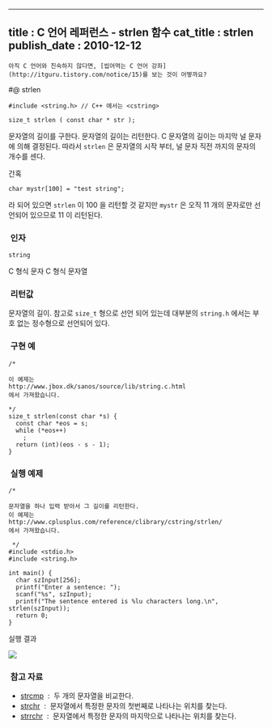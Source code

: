 ----------------
title : C 언어 레퍼런스 - strlen 함수
cat_title :  strlen
publish_date : 2010-12-12
--------------



```warning
아직 C 언어와 친숙하지 않다면, [씹어먹는 C 언어 강좌](http://itguru.tistory.com/notice/15)를 보는 것이 어떻까요?

```

#@ strlen

```info-format
#include <string.h> // C++ 에서는 <cstring>

size_t strlen ( const char * str );
```


문자열의 길이를 구한다.
문자열의 길이는 리턴한다. C 문자열의 길이는 마지막 널 문자에 의해 결정된다. 따라서 `strlen` 은 문자열의 시작 부터, 널 문자 직전 까지의 문자의 개수를 센다.

간혹

```cpp-formatted
char mystr[100] = "test string";
```


라 되어 있으면 `strlen` 이 100 을 리턴할 것 같지만 `mystr` 은 오직 11 개의 문자로만 선언되어 있으므로 11 이 리턴된다.



###  인자




`string`

C 형식 문자 C 형식 문자열



###  리턴값


문자열의 길이. 참고로 `size_t` 형으로 선언 되어 있는데 대부분의 `string.h` 에서는 부호 없는 정수형으로 선언되어 있다.



###  구현 예




```cpp-formatted
/*

이 예제는
http://www.jbox.dk/sanos/source/lib/string.c.html
에서 가져왔습니다.

*/
size_t strlen(const char *s) {
  const char *eos = s;
  while (*eos++)
    ;
  return (int)(eos - s - 1);
}
```




###  실행 예제




```cpp-formatted
/*

문자열을 하나 입력 받아서 그 길이를 리턴한다.
이 예제는
http://www.cplusplus.com/reference/clibrary/cstring/strlen/
에서 가져왔습니다.

 */
#include <stdio.h>
#include <string.h>

int main() {
  char szInput[256];
  printf("Enter a sentence: ");
  scanf("%s", szInput);
  printf("The sentence entered is %lu characters long.\n", strlen(szInput));
  return 0;
}
```


실행 결과


![](http://img1.daumcdn.net/thumb/R1920x0/?fname=http%3A%2F%2Fcfile25.uf.tistory.com%2Fimage%2F1772BF1F4D0420B837D97C)




###  참고 자료


*  [strcmp](http://itguru.tistory.com/85)  :  두 개의 문자열을 비교한다.
*  [strchr](http://itguru.tistory.com/93)  :  문자열에서 특정한 문자의 첫번째로 나타나는 위치를 찾는다.
*  [strrchr](http://itguru.tistory.com/96)  :  문자열에서 특정한 문자의 마지막으로 나타나는 위치를 찾는다.